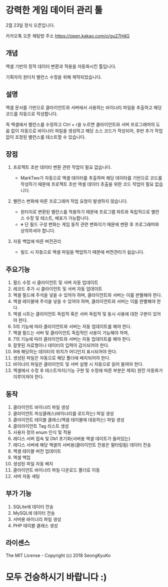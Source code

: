 강력한 게임 데이터 관리 툴
==========================

2월 23일 정식 오픈입니다.

카카오톡 오픈 채팅방 주소 https://open.kakao.com/o/gu27H4G

개념
-------------

엑셀 기반의 정적 데이터 변환과 적용을 자동화시킨 툴입니다.

기획자의 원터치 벨런스 수정을 위해 제작되었습니다.

설명
-------------

엑셀 문서를 기반으로 클라이언트와 서버에서 사용하는 바이너리 파일을 추출하고 해당 코드를 자동으로 작성합니다.


즉 엑셀에서 벨런스를 수정하고 Ctrl + r을 누르면 클라이언트와 서버 프로그래머의 도움 없이 자동으로 바이너리 파일을 생성하고 해당 소스 코드가 작성되어, 후반 추가 작업 없이 조정된 벨런스를 테스트할 수 있습니다.

장점
-------------

1. 프로젝트 초반 데이터 변환 관련 작업이 필요 없습니다.
	- MarkTwo가 자동으로 엑셀 데이터를 추출하며 해당 데이타를 기반으로 코드를 작성하기 때문에 프로젝트 초반 엑셀 데이터 추출을 위한 코드 작업이 필요 없습니다.

2. 벨런스 변화에 따른 프로그래머 작업 요청이 발생하지 않습니다.
	- 원터치로 변환된 벨런스를 적용하기 때문에 프로그램 파트와 독립적으로 벨런스 수정 및 테스트, 배포가 가능합니다.
	- ※ 단 필드 구성 변화는 게임 동작 관련 변화이기 때문에 변환 후 프로그래머와 상의하셔야 합니다.

3. 자동 백업에 따른 버전관리
	- 빌드 시 자동으로 엑셀 파일을 백업하기 때문에 버전관리가 쉽습니다.


주요기능
-------------
1. 필드 수정 시 클라이언트 및 서버 자동 업데이트
2. 레코드 추가 시 클라이언트 및 서버 자동 업데이트
3. 엑셀 필드에 주석을 넣을 수 있어야 하며, 클라이언트와 서버는 이를 판별해야 한다.
4. 엑셀 레이블에 주석을 넣을 수 있어야 하며, 클라이언트와 서버는 이를 판별해야 한다.
5. 엑셀 시트는 클라이언트 독립적 혹은 서버 독립적 및 동시 사용에 대한 구분이 있어야 한다.
6. 5의 기능에 따라 클라이언트와 서버는 자동 업데이트를 해야 한다.
7. 엑셀 필드는 서버 및 클라이언트 독립적인 사용이 가능해야 하며,
8. 7의 기능에 따라 클라이언트와 서버는 자동 업데이트를  해야 한다.
9. 잘못된 자료형이나 데이터의 입력이 감지되어야 한다.
10. 9에 해당하는 데이터의 위치가 어디인지 표시되어야 한다.
11. 생성된 파일은 자동으로 해당 폴더에 배치되어야 한다.
12. 바이너리 파일은 클라이언트 및 서버 실행 시 자동으로 읽어 들여야 한다.
13. 엑셀에서 수정 후 테스트까지(기능 구현 및 수정에 따른 부분은 제외) 완전 자동화가 이루어져야 한다.

동작
-------------
1. 클라이언트 바이너리 파일 생성
2. 클라이언트 파싱클래스(바이너리를 로드하는) 파일 생성
3. 클라이언트 테이블 클래스(엑셀 테이블에 대응하는) 파일 생성
4. 클라라이언트 Tag 리스트 생성
5. 사용자 정의 enum 인식 및 적용
6. 레디스 서버 접속 및 Db1 초기화(서버용 엑셀 데이트가 들어있는)
7. 레디스 서버에 해당 엑셀의 서버용(클라이언트 전용은 필터링됨) 데이터 전송
8. 엑셀 테이블 버전 업데이트
9. 엑셀 백업
10. 생성된 파일 자동 배치
11. 클라이언트 바이너리 파일 다운로드 폴더로 이동
12. 서버 자동 세팅

부가 기능
-------------
1. SQLite에 데이터 전송
2. MySQL에 데이터 전송
3. 서버용 바이너리 파일 생성
4. PHP 테이블 클래스 생성

라이센스 
-------------
The MIT License - Copyright (c) 2018 SeongKyuKo

모두 건승하시기 바랍니다 :)
============================
